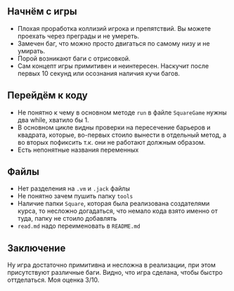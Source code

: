 ## Начнём с игры

* Плохая проработка коллизий игрока и препятствий. Вы можете проехать через преграды и не умереть. 
* Замечен баг, что можно просто двигаться по самому низу и не умирать. 
* Порой возникают баги с отрисовкой. 
* Сам концепт игры примитивен и неинтересен. Наскучит после первых 10 секунд или осознания наличия кучи багов.

## Перейдём к коду

* Не понятно к чему в основном методе ```run``` в файле ```SquareGame``` нужны два while, хватило бы 1. 
* В основном цикле видны проверки на пересечение барьеров и квадрата, которые, во-первых стоило вынести в отдельный метод, а во вторых пофиксить т.к. они не работают должным образом.
* Есть непонятные названия переменных

## Файлы

* Нет разделения на ```.vm``` и ```.jack``` файлы
* Не понятно зачем пушить папку ```tools```
* Наличие папки ```Square```, которая была реализована создателями курса, то несложно догадаться, что немало кода взято именно от туда, папку не стоило добавлять
* ```read.md``` надо переименовать в ```README.md```

## Заключение

Ну игра достаточно примитивна и несложна в реализации, при этом присутствуют различные баги. Видно, что игра сделана, чтобы быстро оттделаться. Моя оценка 3/10.